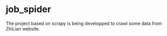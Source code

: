 # job_spider
The project based on scrapy is being developped to  crawl some data from ZhiLian website.
